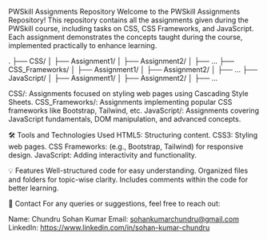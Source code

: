 PWSkill Assignments Repository
Welcome to the PWSkill Assignments Repository! This repository contains all the assignments given during the PWSkill course, including tasks on CSS, CSS Frameworks, and JavaScript. Each assignment demonstrates the concepts taught during the course, implemented practically to enhance learning.

.
├── CSS/
│   ├── Assignment1/
│   ├── Assignment2/
│   ├── ...
├── CSS_Frameworks/
│   ├── Assignment1/
│   ├── Assignment2/
│   ├── ...
├── JavaScript/
│   ├── Assignment1/
│   ├── Assignment2/
│   ├── ...

CSS/: Assignments focused on styling web pages using Cascading Style Sheets.
CSS_Frameworks/: Assignments implementing popular CSS frameworks like Bootstrap, Tailwind, etc.
JavaScript/: Assignments covering JavaScript fundamentals, DOM manipulation, and advanced concepts.

🛠️ Tools and Technologies Used
HTML5: Structuring content.
CSS3: Styling web pages.
CSS Frameworks: (e.g., Bootstrap, Tailwind) for responsive design.
JavaScript: Adding interactivity and functionality.

💡 Features
Well-structured code for easy understanding.
Organized files and folders for topic-wise clarity.
Includes comments within the code for better learning.

📧 Contact
For any queries or suggestions, feel free to reach out:

Name: Chundru Sohan Kumar
Email: sohankumarchundru@gmail.com
LinkedIn: https://www.linkedin.com/in/sohan-kumar-chundru
